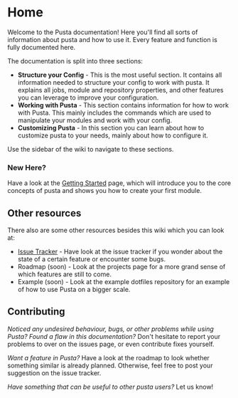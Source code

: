 # Home
Welcome to the Pusta documentation! Here you'll find all sorts of information about pusta and how to use it. Every feature and function is fully documented here.

The documentation is split into three sections:
- **Structure your Config** - This is the most useful section. It contains all information needed to structure your config to work with pusta. It explains all jobs, module and repository properties, and other features you can leverage to improve your configuration.
- **Working with Pusta** - This section contains information for how to work with Pusta. This mainly includes the commands which are used to manipulate your modules and work with your config.
- **Customizing Pusta** - In this section you can learn about how to customize pusta to your needs, mainly about how to configure it.

Use the sidebar of the wiki to navigate to these sections.

### New Here?
Have a look at the [Getting Started](getting-started.md) page, which will introduce you to the core concepts of pusta and shows you how to create your first module.

## Other resources
There also are some other resources besides this wiki which you can look at:
- [Issue Tracker](../issues) - Have look at the issue tracker if you wonder about the state of a certain feature or encounter some bugs.
- Roadmap (soon) - Look at the projects page for a more grand sense of which features are still to come.
- Example (soon) - Look at the example dotfiles repository for an example of how to use Pusta on a bigger scale.

## Contributing
_Noticed any undesired behaviour, bugs, or other problems while using Pusta? Found a flaw in this documentation?_ Don't hesitate to report your problems to over on the issues page, or even contribute fixes yourself.

_Want a feature in Pusta?_ Have a look at the roadmap to look whether something similar is already planned. Otherwise, feel free to post your suggestion on the issue tracker.

_Have something that can be useful to other pusta users?_ Let us know!


